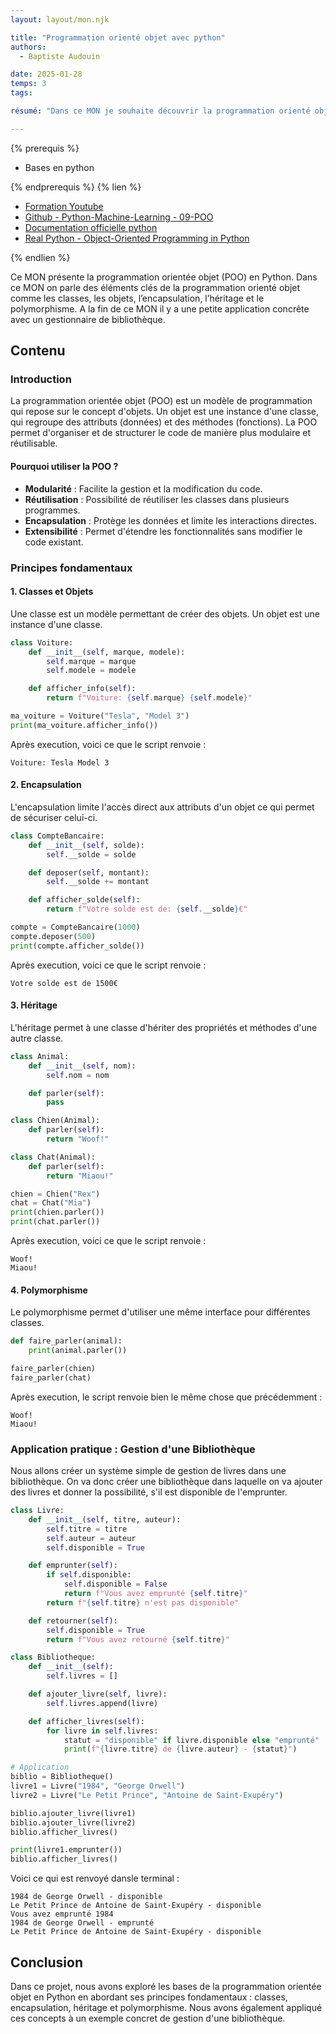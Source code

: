 ```yaml
---
layout: layout/mon.njk

title: "Programmation orienté objet avec python"
authors:
  - Baptiste Audouin

date: 2025-01-28
temps: 3
tags:

résumé: "Dans ce MON je souhaite découvrir la programmation orienté objet avec Python."

---
```


{% prerequis %}

- Bases en python

{% endprerequis %}
{% lien %}

- [Formation Youtube](https://www.youtube.com/watch?v=Y-wXK0Wu5pc)
- [Github - Python-Machine-Learning - 09-POO](https://github.com/MachineLearnia/Python-Machine-Learning/blob/master/09%20-%20Programmation%20Orientée%20Objet.ipynb)
- [Documentation officielle python](https://docs.python.org/3/tutorial/classes.html)
- [Real Python - Object-Oriented Programming in Python](https://realpython.com/python3-object-oriented-programming/)

{% endlien %}

Ce MON présente la programmation orientée objet (POO) en Python. Dans ce MON on parle des éléments clés de la programmation orienté objet comme les classes, les objets, l’encapsulation, l’héritage et le polymorphisme. A la fin de ce MON il y a une petite application concrête avec un gestionnaire de bibliothèque.

## Contenu

### Introduction
La programmation orientée objet (POO) est un modèle de programmation qui repose sur le concept d'objets. Un objet est une instance d'une classe, qui regroupe des attributs (données) et des méthodes (fonctions). La POO permet d'organiser et de structurer le code de manière plus modulaire et réutilisable.

#### Pourquoi utiliser la POO ?

- **Modularité** : Facilite la gestion et la modification du code.
- **Réutilisation** : Possibilité de réutiliser les classes dans plusieurs programmes.
- **Encapsulation** : Protège les données et limite les interactions directes.
- **Extensibilité** : Permet d'étendre les fonctionnalités sans modifier le code existant.

### Principes fondamentaux

#### 1. Classes et Objets

Une classe est un modèle permettant de créer des objets. Un objet est une instance d'une classe.

```python
class Voiture:
    def __init__(self, marque, modele):
        self.marque = marque
        self.modele = modele

    def afficher_info(self):
        return f"Voiture: {self.marque} {self.modele}"

ma_voiture = Voiture("Tesla", "Model 3")
print(ma_voiture.afficher_info())
```
Après execution, voici ce que le script renvoie : 
```
Voiture: Tesla Model 3
```

#### 2. Encapsulation

L'encapsulation limite l'accès direct aux attributs d'un objet ce qui permet de sécuriser celui-ci.

```python
class CompteBancaire:
    def __init__(self, solde):
        self.__solde = solde  

    def deposer(self, montant):
        self.__solde += montant

    def afficher_solde(self):
        return f"Votre solde est de: {self.__solde}€"

compte = CompteBancaire(1000)
compte.deposer(500)
print(compte.afficher_solde())
```

Après execution, voici ce que le script renvoie : 
```
Votre solde est de 1500€
```

#### 3. Héritage

L'héritage permet à une classe d'hériter des propriétés et méthodes d'une autre classe.

```python
class Animal:
    def __init__(self, nom):
        self.nom = nom

    def parler(self):
        pass 

class Chien(Animal):
    def parler(self):
        return "Woof!"

class Chat(Animal):
    def parler(self):
        return "Miaou!"

chien = Chien("Rex")
chat = Chat("Mia")
print(chien.parler())  
print(chat.parler())  
```

Après execution, voici ce que le script renvoie : 
```
Woof!
Miaou!
```

#### 4. Polymorphisme
Le polymorphisme permet d'utiliser une même interface pour différentes classes.

```python
def faire_parler(animal):
    print(animal.parler())

faire_parler(chien)
faire_parler(chat)
```

Après execution, le script renvoie bien le même chose que précédemment :

```
Woof!
Miaou!
```

### Application pratique : Gestion d'une Bibliothèque

Nous allons créer un système simple de gestion de livres dans une bibliothèque. On va donc créer une bibliothèque dans laquelle on va ajouter des livres et donner la possibilité, s'il est disponible de l'emprunter.

```python
class Livre:
    def __init__(self, titre, auteur):
        self.titre = titre
        self.auteur = auteur
        self.disponible = True

    def emprunter(self):
        if self.disponible:
            self.disponible = False
            return f"Vous avez emprunté {self.titre}"
        return f"{self.titre} n'est pas disponible"

    def retourner(self):
        self.disponible = True
        return f"Vous avez retourné {self.titre}"

class Bibliotheque:
    def __init__(self):
        self.livres = []

    def ajouter_livre(self, livre):
        self.livres.append(livre)

    def afficher_livres(self):
        for livre in self.livres:
            statut = "disponible" if livre.disponible else "emprunté"
            print(f"{livre.titre} de {livre.auteur} - {statut}")

# Application
biblio = Bibliotheque()
livre1 = Livre("1984", "George Orwell")
livre2 = Livre("Le Petit Prince", "Antoine de Saint-Exupéry")

biblio.ajouter_livre(livre1)
biblio.ajouter_livre(livre2)
biblio.afficher_livres()

print(livre1.emprunter())
biblio.afficher_livres()
```

Voici ce qui est renvoyé dansle terminal : 
````
1984 de George Orwell - disponible
Le Petit Prince de Antoine de Saint-Exupéry - disponible
Vous avez emprunté 1984
1984 de George Orwell - emprunté
Le Petit Prince de Antoine de Saint-Exupéry - disponible
````

## Conclusion
Dans ce projet, nous avons exploré les bases de la programmation orientée objet en Python en abordant ses principes fondamentaux : classes, encapsulation, héritage et polymorphisme. Nous avons également appliqué ces concepts à un exemple concret de gestion d'une bibliothèque.
